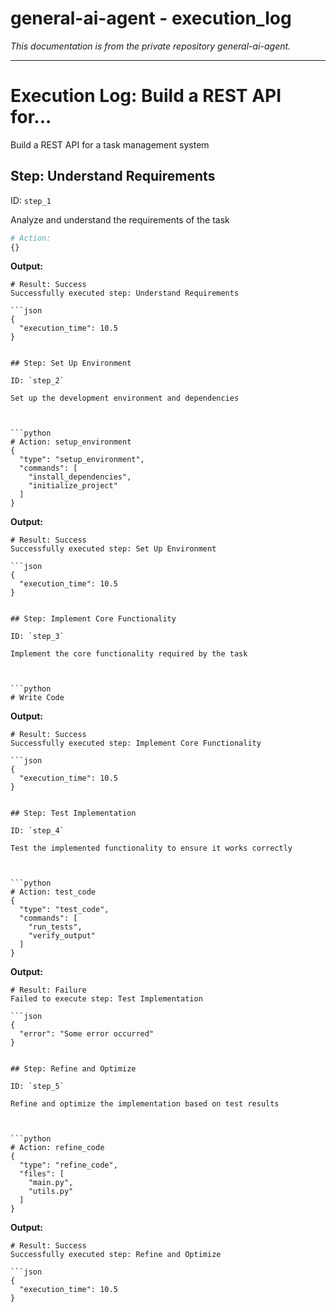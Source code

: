 # general-ai-agent - execution_log

*This documentation is from the private repository general-ai-agent.*

---

# Execution Log: Build a REST API for...

Build a REST API for a task management system

## Step: Understand Requirements

ID: `step_1`

Analyze and understand the requirements of the task



```python
# Action: 
{}
```

**Output:**

```
# Result: Success
Successfully executed step: Understand Requirements

```json
{
  "execution_time": 10.5
}
```
```

## Step: Set Up Environment

ID: `step_2`

Set up the development environment and dependencies



```python
# Action: setup_environment
{
  "type": "setup_environment",
  "commands": [
    "install_dependencies",
    "initialize_project"
  ]
}
```

**Output:**

```
# Result: Success
Successfully executed step: Set Up Environment

```json
{
  "execution_time": 10.5
}
```
```

## Step: Implement Core Functionality

ID: `step_3`

Implement the core functionality required by the task



```python
# Write Code

```

**Output:**

```
# Result: Success
Successfully executed step: Implement Core Functionality

```json
{
  "execution_time": 10.5
}
```
```

## Step: Test Implementation

ID: `step_4`

Test the implemented functionality to ensure it works correctly



```python
# Action: test_code
{
  "type": "test_code",
  "commands": [
    "run_tests",
    "verify_output"
  ]
}
```

**Output:**

```
# Result: Failure
Failed to execute step: Test Implementation

```json
{
  "error": "Some error occurred"
}
```
```

## Step: Refine and Optimize

ID: `step_5`

Refine and optimize the implementation based on test results



```python
# Action: refine_code
{
  "type": "refine_code",
  "files": [
    "main.py",
    "utils.py"
  ]
}
```

**Output:**

```
# Result: Success
Successfully executed step: Refine and Optimize

```json
{
  "execution_time": 10.5
}
```
```

